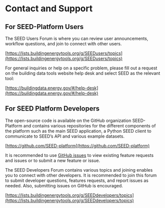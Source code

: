 # Contact and Support

## For SEED-Platform Users

The SEED Users Forum is where you can review user announcements, workflow questions, and join to connect with other users.

[https://lists.buildingenergytools.org/g/SEEDusers/topics](https://lists.buildingenergytools.org/g/SEEDusers/topics)

For general inquiries or help on a specific problem, please fill out a request on the building data tools website help desk and select SEED as the relevant tool:

[https://buildingdata.energy.gov/#/help-desk](https://buildingdata.energy.gov/#/help-desk)

## For SEED Platform Developers

The open-source code is available on the GitHub organization SEED-Platform and contains various repositories for the different components of the platform such as the main SEED application, a Python SEED client to communicate to SEED’s API and various example datasets.

[https://github.com/SEED-platform](https://github.com/SEED-platform)

It is recommended to use [GitHub issues](https://github.com/SEED-platform/seed/issues) to view existing feature requests and issues or to submit a new feature or issue.

The SEED Developers Forum contains various topics and joining enables you to connect with other developers. It is recommended to join this forum to submit developer questions, features requests, and report issues as needed. Also, submitting issues on GitHub is encouraged.

[https://lists.buildingenergytools.org/g/SEEDdevelopers/topics](https://lists.buildingenergytools.org/g/SEEDdevelopers/topics)
